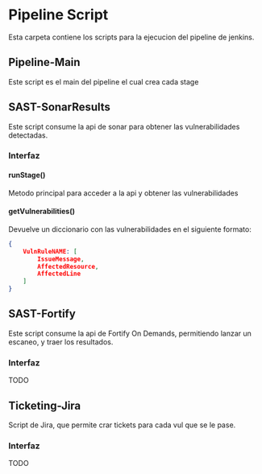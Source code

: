 # Pipeline Script
Esta carpeta contiene los scripts para la ejecucion del pipeline de jenkins.

## Pipeline-Main
Este script es el main del pipeline el cual crea cada stage


## SAST-SonarResults
Este script consume la api de sonar para obtener las vulnerabilidades detectadas.

### Interfaz
#### runStage()
Metodo principal para acceder a la api y obtener las vulnerabilidades

#### getVulnerabilities()
Devuelve un diccionario con las vulnerabilidades en el siguiente formato:
```JSON
{
	VulnRuleNAME: [
		IssueMessage,
		AffectedResource,
		AffectedLine		
	]
}
```
## SAST-Fortify
Este script consume la api de Fortify On Demands, permitiendo lanzar un escaneo, y traer los resultados.

### Interfaz
TODO

## Ticketing-Jira
Script de Jira, que permite crar tickets para cada vul que se le pase.

### Interfaz
TODO
